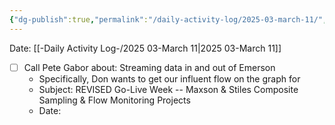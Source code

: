 ```yaml
---
{"dg-publish":true,"permalink":"/daily-activity-log/2025-03-march-11/","noteIcon":"","created":"2025-05-20T10:31:54.334-05:00"}
---
```


Date: [[-Daily Activity Log-/2025 03-March 11\|2025 03-March 11]]

- [ ] Call Pete Gabor about: Streaming data in and out of Emerson
	- Specifically, Don wants to get our influent flow on the graph for 
	- Subject: REVISED Go-Live Week -- Maxson & Stiles Composite Sampling & Flow Monitoring Projects
	- Date: 
